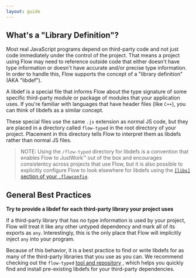 ```yaml
---
layout: guide
---
```


## What's a "Library Definition"? <a class="toc" id="toc-what-s-a-library-definition" href="#toc-what-s-a-library-definition"></a>

Most real JavaScript programs depend on third-party code and not just code
immediately under the control of the project. That means a project using Flow
may need to reference outside code that either doesn't have type information or
doesn't have accurate and/or precise type information. In order to handle this,
Flow supports the concept of a "library definition" (AKA "libdef").

A libdef is a special file that informs Flow about the type signature of some
specific third-party module or package of modules that your application uses.
If you're familiar with languages that have header files (like `C++`), you can
think of libdefs as a similar concept.

These special files use the same `.js` extension as normal JS code, but they are
placed in a directory called `flow-typed` in the root directory of your project.
Placement in this directory tells Flow to interpret them as libdefs rather than
normal JS files.

> NOTE: Using the `/flow-typed` directory for libdefs is a convention that
>       enables Flow to JustWork™ out of the box and encourages consistentcy
>       across projects that use Flow, but it is also possible to explicitly
>       configure Flow to look elsewhere for libdefs using the [`[libs]` section
>       of your `.flowconfig`](../config/libs).

## General Best Practices <a class="toc" id="toc-general-best-practices" href="#toc-general-best-practices"></a>

**Try to provide a libdef for each third-party library your project uses**

If a third-party library that has no type information is used by your project,
Flow will treat it like any other untyped dependency and mark all of its exports
as `any`. Interestingly, this is the only place that Flow will implicitly inject
`any` into your program.

Because of this behavior, it is a best practice to find or write libdefs for as
many of the third-party libraries that you use as you can. We recommend checking
out the `flow-typed`
[tool and repository](https://github.com/flowtype/flow-typed/blob/master/README.md)
, which helps you quickly find and install pre-existing libdefs for your
third-party dependencies.
